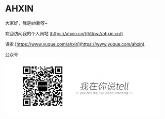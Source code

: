 # AHXIN
大家好，我是ah新呀~

欢迎访问我的个人网站
[https://ahxin.cn/](https://ahxin.cn/)

语雀
[https://www.yuque.com/ahxin](https://www.yuque.com/ahxin)

公众号
![我在你说tell](/wzns.jpg)
